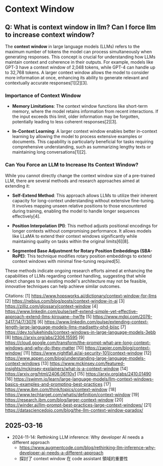 # Context Window

## Q: What is context window in llm? Can I force llm to increase context window?

The **context window** in large language models (LLMs) refers to the maximum number of tokens the model can process simultaneously when generating responses. This concept is crucial for understanding how LLMs maintain context and coherence in their outputs. For example, models like GPT-3 have a context window of 2,048 tokens, while GPT-4 can handle up to 32,768 tokens. A larger context window allows the model to consider more information at once, enhancing its ability to generate relevant and contextually accurate responses[1][2][3].

### Importance of Context Window

- **Memory Limitations**: The context window functions like short-term memory, where the model retains information from recent interactions. If the input exceeds this limit, older information may be forgotten, potentially leading to less coherent responses[2][3].

- **In-Context Learning**: A larger context window enables better in-context learning by allowing the model to process extensive examples or documents. This capability is particularly beneficial for tasks requiring comprehensive understanding, such as summarizing lengthy texts or maintaining long conversations[1][2].

### Can You Force an LLM to Increase Its Context Window?

While you cannot directly change the context window size of a pre-trained LLM, there are several methods and research approaches aimed at extending it:

- **Self-Extend Method**: This approach allows LLMs to utilize their inherent capacity for long-context understanding without extensive fine-tuning. It involves mapping unseen relative positions to those encountered during training, enabling the model to handle longer sequences effectively[4].

- **Position Interpolation (PI)**: This method adjusts positional encodings for longer contexts without compromising performance. It allows models like LLaMA to extend their context windows significantly while maintaining quality on tasks within the original limits[6][8].

- **Segmented Base Adjustment for Rotary Position Embeddings (SBA-RoPE)**: This technique modifies rotary position embeddings to extend context windows with minimal fine-tuning required[5].

These methods indicate ongoing research efforts aimed at enhancing the capabilities of LLMs regarding context handling, suggesting that while direct changes to an existing model's architecture may not be feasible, innovative techniques can help achieve similar outcomes.

Citations:
[1] https://www.hopsworks.ai/dictionary/context-window-for-llms
[2] https://nebius.com/blog/posts/context-window-in-ai
[3] https://zilliz.com/glossary/context-window
[4] https://www.linkedin.com/pulse/self-extend-simple-yet-effective-approach-extend-llms-kirouane--hw1fe
[5] https://www.mdpi.com/2076-3417/14/7/3076
[6] https://www.linkedin.com/pulse/extending-context-length-large-language-models-llms-madisetty-phd-bijsc
[7] https://dev.to/lukehinds/context-windows-in-large-language-models-3ebb
[8] https://arxiv.org/abs/2306.15595
[9] https://cloud.google.com/transform/the-prompt-what-are-long-context-windows-and-why-do-they-matter
[10] https://zapier.com/blog/context-window/
[11] https://www.nightfall.ai/ai-security-101/context-window
[12] https://www.appen.com/blog/understanding-large-language-models-context-windows
[13] https://www.mckinsey.com/featured-insights/mckinsey-explainers/what-is-a-context-window
[14] https://arxiv.org/html/2406.06110v1
[15] https://arxiv.org/abs/2410.01490
[16] https://swimm.io/learn/large-language-models/llm-context-windows-basics-examples-and-prompting-best-practices
[17] https://www.ibm.com/think/topics/context-window
[18] https://www.techtarget.com/whatis/definition/context-window
[19] https://research.ibm.com/blog/larger-context-window
[20] https://winder.ai/llm-prompt-best-practices-large-context-windows/
[21] https://datasciencedojo.com/blog/the-llm-context-window-paradox/

## 2025-03-16

- 2024-11-14: Rethinking LLM inference: Why developer AI needs a different approach
  - https://www.augmentcode.com/blog/rethinking-llm-inference-why-developer-ai-needs-a-different-approach
  - 探討了 context window 在 code assistant 領域的重要性